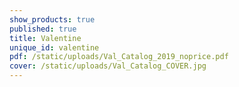 ```yaml
---
show_products: true
published: true
title: Valentine
unique_id: valentine
pdf: /static/uploads/Val_Catalog_2019_noprice.pdf
cover: /static/uploads/Val_Catalog_COVER.jpg
---
```

